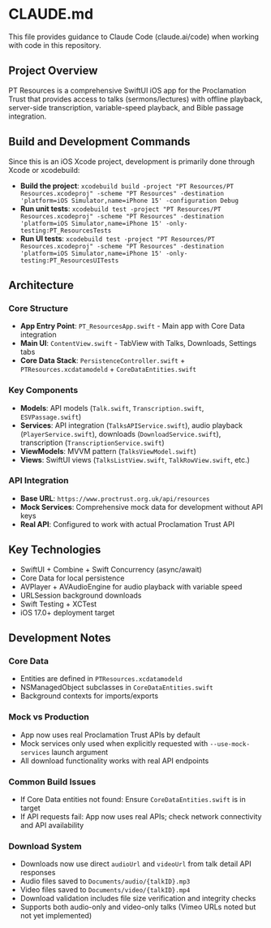 # CLAUDE.md

This file provides guidance to Claude Code (claude.ai/code) when working with code in this repository.

## Project Overview

PT Resources is a comprehensive SwiftUI iOS app for the Proclamation Trust that provides access to talks (sermons/lectures) with offline playback, server-side transcription, variable-speed playback, and Bible passage integration.

## Build and Development Commands

Since this is an iOS Xcode project, development is primarily done through Xcode or xcodebuild:

- **Build the project**: `xcodebuild build -project "PT Resources/PT Resources.xcodeproj" -scheme "PT Resources" -destination 'platform=iOS Simulator,name=iPhone 15' -configuration Debug`
- **Run unit tests**: `xcodebuild test -project "PT Resources/PT Resources.xcodeproj" -scheme "PT Resources" -destination 'platform=iOS Simulator,name=iPhone 15' -only-testing:PT_ResourcesTests`
- **Run UI tests**: `xcodebuild test -project "PT Resources/PT Resources.xcodeproj" -scheme "PT Resources" -destination 'platform=iOS Simulator,name=iPhone 15' -only-testing:PT_ResourcesUITests`

## Architecture

### Core Structure
- **App Entry Point**: `PT_ResourcesApp.swift` - Main app with Core Data integration
- **Main UI**: `ContentView.swift` - TabView with Talks, Downloads, Settings tabs
- **Core Data Stack**: `PersistenceController.swift` + `PTResources.xcdatamodeld` + `CoreDataEntities.swift`

### Key Components
- **Models**: API models (`Talk.swift`, `Transcription.swift`, `ESVPassage.swift`)
- **Services**: API integration (`TalksAPIService.swift`), audio playback (`PlayerService.swift`), downloads (`DownloadService.swift`), transcription (`TranscriptionService.swift`)
- **ViewModels**: MVVM pattern (`TalksViewModel.swift`)
- **Views**: SwiftUI views (`TalksListView.swift`, `TalkRowView.swift`, etc.)

### API Integration
- **Base URL**: `https://www.proctrust.org.uk/api/resources`
- **Mock Services**: Comprehensive mock data for development without API keys
- **Real API**: Configured to work with actual Proclamation Trust API

## Key Technologies

- SwiftUI + Combine + Swift Concurrency (async/await)
- Core Data for local persistence
- AVPlayer + AVAudioEngine for audio playback with variable speed
- URLSession background downloads
- Swift Testing + XCTest
- iOS 17.0+ deployment target

## Development Notes

### Core Data
- Entities are defined in `PTResources.xcdatamodeld`
- NSManagedObject subclasses in `CoreDataEntities.swift`  
- Background contexts for imports/exports

### Mock vs Production  
- App now uses real Proclamation Trust APIs by default
- Mock services only used when explicitly requested with `--use-mock-services` launch argument
- All download functionality works with real API endpoints

### Common Build Issues
- If Core Data entities not found: Ensure `CoreDataEntities.swift` is in target  
- If API requests fail: App now uses real APIs; check network connectivity and API availability

### Download System
- Downloads now use direct `audioUrl` and `videoUrl` from talk detail API responses
- Audio files saved to `Documents/audio/{talkID}.mp3`  
- Video files saved to `Documents/video/{talkID}.mp4`
- Download validation includes file size verification and integrity checks
- Supports both audio-only and video-only talks (Vimeo URLs noted but not yet implemented)